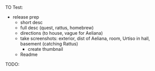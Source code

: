 TO Test:
* release prep
  * short desc
  * full desc (quest, rattus, homebrew)
  * directions (to house, vague for Aeliana)
  * take screenshots: exterior, dist of Aeliana, room, Urtiso in hall, basement (catching Rattus)
    * create thumbnail
  * Readme

TODO:
  
